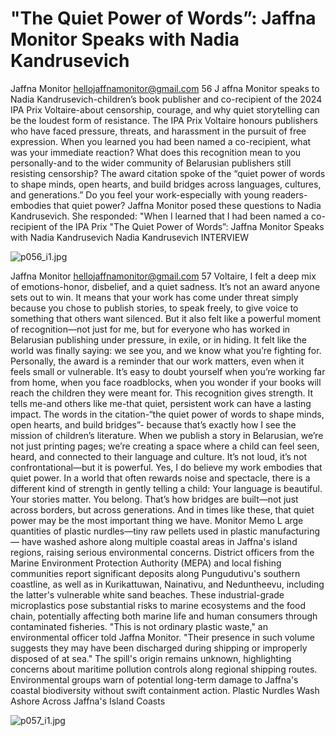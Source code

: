 # "The Quiet Power of Words”: Jaffna Monitor Speaks with Nadia Kandrusevich

Jaffna Monitor
hellojaffnamonitor@gmail.com
56
J
affna Monitor speaks to Nadia 
Kandrusevich-children’s book publisher 
and co-recipient of the 2024 IPA Prix 
Voltaire-about censorship, courage, and why 
quiet storytelling can be the loudest form of 
resistance.
The IPA Prix Voltaire honours publishers who 
have faced pressure, threats, and harassment 
in the pursuit of free expression. When you 
learned you had been named a co-recipient, 
what was your immediate reaction? What does 
this recognition mean to you personally-and to 
the wider community of Belarusian publishers 
still resisting censorship? The award citation 
spoke of the “quiet power of words to shape 
minds, open hearts, and build bridges across 
languages, cultures, and generations.” Do you 
feel your work-especially with young readers-
embodies that quiet power?
Jaffna Monitor posed these questions to Nadia 
Kandrusevich.
She responded:  "When I learned that I had 
been named a co-recipient of the IPA Prix 
"The Quiet Power of Words”: 
Jaffna Monitor Speaks with 
Nadia Kandrusevich
Nadia Kandrusevich
INTERVIEW

![p056_i1.jpg](images_out/011_the_quiet_power_of_words_jaffna_monitor_speaks_wit/p056_i1.jpg)

Jaffna Monitor
hellojaffnamonitor@gmail.com
57
Voltaire, I felt a deep mix of emotions-honor, 
disbelief, and a quiet sadness. It’s not an 
award anyone sets out to win. It means that 
your work has come under threat simply 
because you chose to publish stories, to speak 
freely, to give voice to something that others 
want silenced. But it also felt like a powerful 
moment of recognition—not just for me, but 
for everyone who has worked in Belarusian 
publishing under pressure, in exile, or in 
hiding.
It felt like the world was finally saying: we 
see you, and we know what you’re fighting 
for. Personally, the award is a reminder that 
our work matters, even when it feels small or 
vulnerable. It’s easy to doubt yourself when 
you’re working far from home, when you 
face roadblocks, when you wonder if your 
books will reach the children they were meant 
for. This recognition gives strength. It tells 
me-and others like me-that quiet, persistent 
work can have a lasting impact. The words 
in the citation-“the quiet power of words to 
shape minds, open hearts, and build bridges”-
because that’s exactly how I see the mission 
of children’s literature. When we publish a 
story in Belarusian, we’re not just printing 
pages; we’re creating a space where a child 
can feel seen, heard, and connected to their 
language and culture. It’s not loud, it’s not 
confrontational—but it is powerful. Yes, I do 
believe my work embodies that quiet power.
In a world that often rewards noise and 
spectacle, there is a different kind of strength 
in gently telling a child: Your language is 
beautiful. Your stories matter. You belong. 
That’s how bridges are built—not just across 
borders, but across generations. And in times 
like these, that quiet power may be the most 
important thing we have.
Monitor Memo
L
arge quantities of plastic 
nurdles—tiny raw pellets 
used in plastic manufacturing—
have washed ashore along 
multiple coastal areas in Jaffna's 
island regions, raising serious 
environmental concerns.
District officers from the 
Marine Environment Protection 
Authority (MEPA) and local 
fishing communities report 
significant deposits along 
Pungudutivu's southern 
coastline, as well as in 
Kurikattuwan, Nainativu, and 
Neduntheevu, including the 
latter's vulnerable white sand 
beaches.
These industrial-grade 
microplastics pose substantial 
risks to marine ecosystems 
and the food chain, potentially 
affecting both marine life and 
human consumers through 
contaminated fisheries.
"This is not ordinary plastic 
waste," an environmental 
officer told Jaffna Monitor. 
"Their presence in such volume 
suggests they may have been 
discharged during shipping or 
improperly disposed of at sea."
The spill's origin remains 
unknown, highlighting concerns 
about maritime pollution 
controls along regional shipping 
routes. Environmental groups 
warn of potential long-term 
damage to Jaffna's coastal 
biodiversity without swift 
containment action.
Plastic Nurdles Wash Ashore 
Across Jaffna's Island Coasts

![p057_i1.jpg](images_out/011_the_quiet_power_of_words_jaffna_monitor_speaks_wit/p057_i1.jpg)

